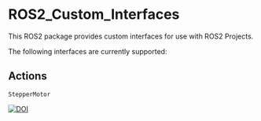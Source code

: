 # ROS2_Custom_Interfaces

This ROS2 package provides custom interfaces for use with ROS2 Projects.  

The following interfaces are currently supported:
## Actions
`StepperMotor`

[![DOI](https://zenodo.org/badge/559573886.svg)](https://zenodo.org/badge/latestdoi/559573886)
